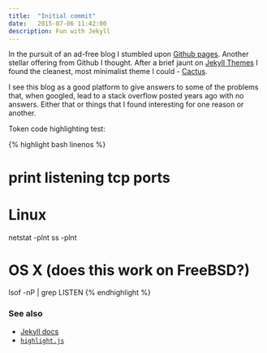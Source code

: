 ```yaml
---
title:  "Initial commit"
date:   2015-07-06 11:42:00
description: Fun with Jekyll
---
```


In the pursuit of an ad-free blog I stumbled upon [Github pages](https://pages.github.com/). Another stellar offering from Github I thought. After a brief jaunt on [Jekyll Themes](http://jekyllthemes.org) I found the cleanest, most minimalist theme I could - [Cactus](https://github.com/koenbok/Cactus).

I see this blog as a good platform to give answers to some of the problems that, when googled, lead to a stack overflow posted years ago with no answers. Either that or things that I found interesting for one reason or another.

Token code highlighting test:

{% highlight bash linenos %}
# print listening tcp ports

# Linux
netstat -plnt
ss -plnt

# OS X (does this work on FreeBSD?)
lsof -nP | grep LISTEN
{% endhighlight %}

### See also
* [Jekyll docs](http://jekyllrb.com)
* [`highlight.js`](https://highlightjs.org/)
